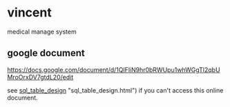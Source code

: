# vincent

medical manage system

## google document

https://docs.google.com/document/d/1QlFliN9hr0bRWUpu1whWGgTl2qbUMroOrxDV7gtdL20/edit

see [sql_table_design](https://htmlpreview.github.io/?https://github.com/advanced-data-processing-company/vincent/blob/master/sql_table_design.html) "sql_table_design.html") if you can't access this online document.
